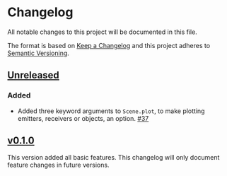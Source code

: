 # Changelog

All notable changes to this project will be documented in this file.

The format is based on [Keep a Changelog](https://keepachangelog.com/en/1.0.0/)
and this project adheres to [Semantic Versioning](https://semver.org/spec/v2.0.0.html).

<!-- start changelog -->

## [Unreleased](https://github.com/jeertmans/DiffeRT2d/compare/v0.1.0...HEAD)

### Added

+ Added three keyword arguments to `Scene.plot`, to make plotting emitters,
  receivers or objects, an option.
  [#37](https://github.com/jeertmans/DiffeRT2d/pull/37)

## [v0.1.0](https://github.com/jeertmans/DiffeRT2d/commits/v0.1.0)

This version added all basic features. This changelog will only document feature
changes in future versions.

<!-- end changelog -->
